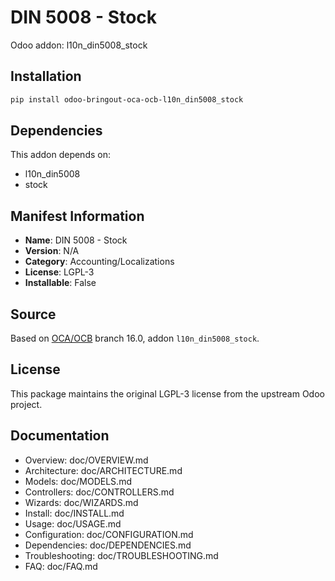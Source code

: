 # DIN 5008 - Stock

Odoo addon: l10n_din5008_stock

## Installation

```bash
pip install odoo-bringout-oca-ocb-l10n_din5008_stock
```

## Dependencies

This addon depends on:
- l10n_din5008
- stock

## Manifest Information

- **Name**: DIN 5008 - Stock
- **Version**: N/A
- **Category**: Accounting/Localizations
- **License**: LGPL-3
- **Installable**: False

## Source

Based on [OCA/OCB](https://github.com/OCA/OCB) branch 16.0, addon `l10n_din5008_stock`.

## License

This package maintains the original LGPL-3 license from the upstream Odoo project.

## Documentation

- Overview: doc/OVERVIEW.md
- Architecture: doc/ARCHITECTURE.md
- Models: doc/MODELS.md
- Controllers: doc/CONTROLLERS.md
- Wizards: doc/WIZARDS.md
- Install: doc/INSTALL.md
- Usage: doc/USAGE.md
- Configuration: doc/CONFIGURATION.md
- Dependencies: doc/DEPENDENCIES.md
- Troubleshooting: doc/TROUBLESHOOTING.md
- FAQ: doc/FAQ.md
